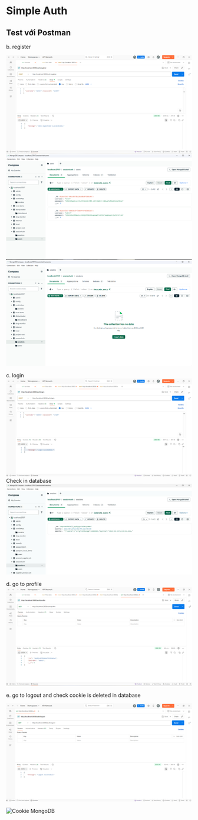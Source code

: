 # Simple Auth

## Test với Postman

b. register

![Login với Postman](./public/img/reg.png)
![Cookie MongoDB](./public/img/checkindata.png)
![Cookie MongoDB](./public/img/session.png)


c. login
![Login với Postman](./public/img/login.png)
Check in database
![Cookie MongoDB](./public/img/data.png)

d. go to profile
![Login với Postman](./public/img/caud.png)

e. go to logout and check cookie is deleted in database

![Login với Postman](./public/img/caue1.png)

![Cookie MongoDB](./public/img/datacaue2.png)
